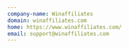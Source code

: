 ```yaml
---
company-name: Winaffiliates
domain: winaffiliates.com
home: https://www.winaffiliates.com/
email: support@winaffiliates.com
---
```




